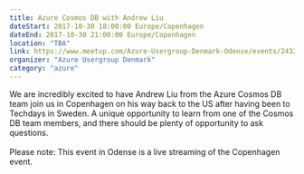 ```yaml
---
title: Azure Cosmos DB with Andrew Liu
dateStart: 2017-10-30 18:00:00 Europe/Copenhagen
dateEnd: 2017-10-30 21:00:00 Europe/Copenhagen
location: "TBA"
link: https://www.meetup.com/Azure-Usergroup-Denmark-Odense/events/243269796
organizer: "Azure Usergroup Denmark"
category: "azure"
---
```

We are incredibly excited to have Andrew Liu from the Azure Cosmos DB team join us in Copenhagen on his way back to the US after having been to Techdays in Sweden. A unique opportunity to learn from one of the Cosmos DB team members, and there should be plenty of opportunity to ask questions.<br><br>
Please note: This event in Odense is a live streaming of the Copenhagen event.
